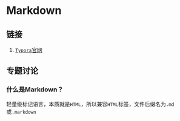 # Markdown

## 链接

1. [`Typora`官网](https://typora.io/)

## 专题讨论

### 什么是Markdown？

轻量级标记语言，本质就是`HTML`，所以兼容`HTML`标签，文件后缀名为`.md`或`.markdown`

